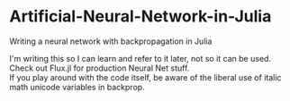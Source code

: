 # Artificial-Neural-Network-in-Julia
Writing a neural network with backpropagation in Julia

I'm writing this so I can learn and refer to it later, not so it can be used. Check out Flux.jl for production Neural Net stuff.  
If you play around with the code itself, be aware of the liberal use of italic math unicode variables in backprop.
